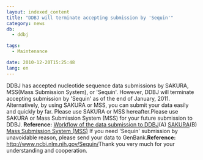 ```yaml
---
layout: indexed_content
title: "DDBJ will terminate accepting submission by 'Sequin'"
category: news
db:
  - ddbj

tags:
  - Maintenance

date: 2010-12-20T15:25:48
lang: en
---
```


DDBJ has accepted nucleotide sequence data submissions by SAKURA, MSS(Mass Submission System), or 'Sequin'. However, DDBJ will terminate accepting submission by 'Sequin' as of the end of January, 2011. Alternatively, by using SAKURA or MSS, you can submit your data easily and quickly by far. Please use SAKURA or MSS hereafter.Please use SAKURA or Mass Submission System (MSS) for your future submission to DDBJ. <strong>Reference:</strong> <a href="/ddbj/services/index.html#flow">Workflow of the data submission to DDBJ</a>(A) <a href="http://sakura.ddbj.nig.ac.jp/top-e.html" target="_blank">SAKURA</a>(B) <a href="/ddbj/mss-e.html">Mass Submission System (MSS)</a> If you need 'Sequin' submission by unavoidable reason, please send your data to GenBank.<strong>Reference:</strong> <a href="http://www.ncbi.nlm.nih.gov/Sequin/" target="_blank">http://www.ncbi.nlm.nih.gov/Sequin/</a>Thank you very much for your understanding and cooperation.
